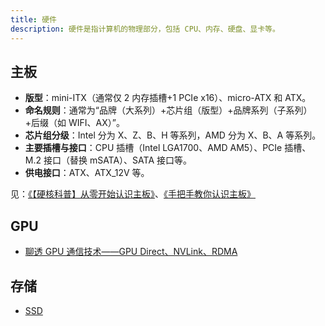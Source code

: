 ```yaml
---
title: 硬件
description: 硬件是指计算机的物理部分，包括 CPU、内存、硬盘、显卡等。
---
```


## 主板

* **版型**：mini-ITX（通常仅 2 内存插槽+1 PCIe x16）、micro-ATX 和 ATX。
* **命名规则**：通常为“品牌（大系列）+芯片组（版型）+品牌系列（子系列）+后缀（如 WIFI、AX）”。
* **芯片组分级**：Intel 分为 X、Z、B、H 等系列，AMD 分为 X、B、A 等系列。
* **主要插槽与接口**：CPU 插槽（Intel LGA1700、AMD AM5）、PCIe 插槽、M.2 接口（替换 mSATA）、SATA 接口等。
* **供电接口**：ATX、ATX_12V 等。

见：[《【硬核科普】从零开始认识主板》](https://www.bilibili.com/video/BV1xQ4y1b7JS/)、[《手把手教你认识主板》](https://sspai.com/post/78672)

## GPU

* [聊透 GPU 通信技术——GPU Direct、NVLink、RDMA](https://segmentfault.com/a/1190000044183341)

## 存储

* [SSD](/maps/_hardware/ssd)
